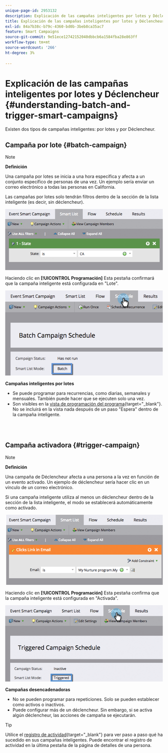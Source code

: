 ```yaml
---
unique-page-id: 2953132
description: Explicación de las campañas inteligentes por lotes y Déclencheur - Documentos de Marketo - Documentación del producto
title: Explicación de las campañas inteligentes por lotes y Déclencheur
exl-id: 84a7b38c-b79c-4360-bd0b-3beb8ca35ac7
feature: Smart Campaigns
source-git-commit: 9e51ece12742152040dbbcb6a1584fba28e863ff
workflow-type: tm+mt
source-wordcount: '266'
ht-degree: 3%

---
```


# Explicación de las campañas inteligentes por lotes y Déclencheur {#understanding-batch-and-trigger-smart-campaigns}

Existen dos tipos de campañas inteligentes: por lotes y por Déclencheur.

## Campaña por lote {#batch-campaign}

>[!NOTE]
>
>**Definición**
>
>Una campaña por lotes se inicia a una hora específica y afecta a un conjunto específico de personas de una vez. Un ejemplo sería enviar un correo electrónico a todas las personas en California.

Las campañas por lotes solo tendrán filtros dentro de la sección de la lista inteligente (es decir, sin déclencheur).

![](assets/understanding-batch-and-trigger-smart-campaigns-1.png)

Haciendo clic en **[!UICONTROL Programación]** Esta pestaña confirmará que la campaña inteligente está configurada en &quot;Lote&quot;.

![](assets/understanding-batch-and-trigger-smart-campaigns-2.png)

**Campañas inteligentes por lotes**

* Se puede programar para recurrencias, como diarias, semanales y mensuales. También puede hacer que se ejecuten solo una vez.
* Son visibles en la [vista de programación del programa](/help/marketo/product-docs/core-marketo-concepts/programs/program-schedule-view/navigating-the-program-schedule-view.md){target="_blank"}. No se incluirá en la vista nada después de un paso &quot;Espera&quot; dentro de la campaña inteligente.

<br> 

## Campaña activadora {#trigger-campaign}

>[!NOTE]
>
>**Definición**
>
>Una campaña de Déclencheur afecta a una persona a la vez en función de un evento activado. Un ejemplo de déclencheur sería hacer clic en un vínculo de un correo electrónico.

Si una campaña inteligente utiliza al menos un déclencheur dentro de la sección de la lista inteligente, el modo se establecerá automáticamente como activado.

![](assets/understanding-batch-and-trigger-smart-campaigns-3.png)

Haciendo clic en **[!UICONTROL Programación]** Esta pestaña confirma que la campaña inteligente está configurada en &quot;Activada&quot;.

![](assets/understanding-batch-and-trigger-smart-campaigns-4.png)

**Campañas desencadenadoras**

* No se pueden programar para repeticiones. Solo se pueden establecer como activos o inactivos.
* Puede configurar más de un déclencheur. Sin embargo, si se activa algún déclencheur, las acciones de campaña se ejecutarán.

>[!TIP]
>
>Utilice el [registro de actividad](/help/marketo/product-docs/core-marketo-concepts/smart-lists-and-static-lists/managing-people-in-smart-lists/locate-the-activity-log-for-a-person.md){target="_blank"} para ver paso a paso qué ha sucedido en sus campañas inteligentes. Puede encontrar el registro de actividad en la última pestaña de la página de detalles de una persona.
